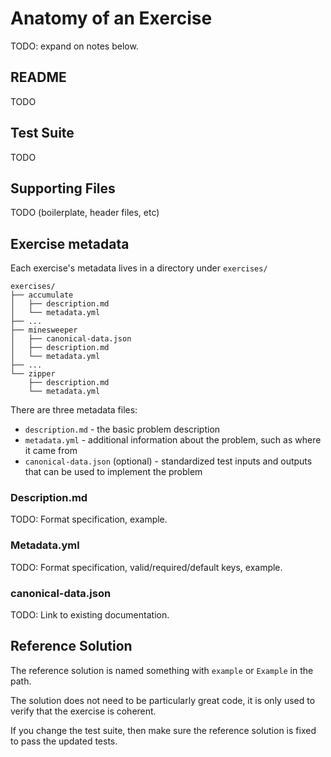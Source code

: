 # Anatomy of an Exercise

TODO: expand on notes below.

## README

TODO

## Test Suite

TODO

## Supporting Files

TODO (boilerplate, header files, etc)


## Exercise metadata

Each exercise's metadata lives in a directory under `exercises/`

```
exercises/
├── accumulate
│   ├── description.md
│   └── metadata.yml
├── ...
├── minesweeper
│   ├── canonical-data.json
│   ├── description.md
│   └── metadata.yml
├── ...
└── zipper
    ├── description.md
    └── metadata.yml
```

There are three metadata files:

* `description.md` - the basic problem description
* `metadata.yml` - additional information about the problem, such as where it came from
* `canonical-data.json` (optional) - standardized test inputs and outputs that can be used to implement the problem


### Description.md

TODO: Format specification, example.

### Metadata.yml

TODO: Format specification, valid/required/default keys, example.

### canonical-data.json

TODO: Link to existing documentation.


## Reference Solution

The reference solution is named something with `example` or `Example` in the path.

The solution does not need to be particularly great code, it is only used to verify
that the exercise is coherent.

If you change the test suite, then make sure the reference solution is fixed
to pass the updated tests.
